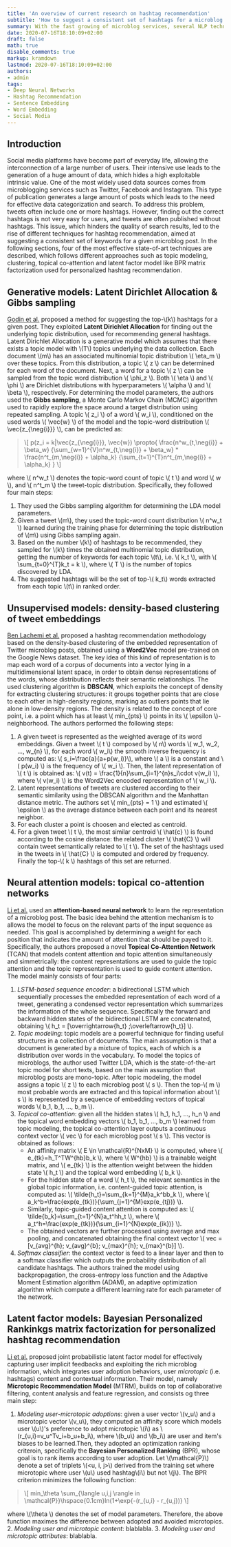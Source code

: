 ```yaml
---
title: 'An overview of current research on hashtag recommendation'
subtitle: 'How to suggest a consistent set of hashtags for a microblog post'
summary: With the fast growing of microblog services, several NLP techniques have been developed for learning the representation of microblog posts and recommending pertinent hashtags. In what follows I'll introduce some of the most effective state-of-art approaches in this field.
date: 2020-07-16T18:10:09+02:00
draft: false
math: true
disable_comments: true
markup: kramdown
lastmod: 2020-07-16T18:10:09+02:00
authors:
- admin
tags:
- Deep Neural Networks
- Hashtag Recommendation
- Sentence Embedding
- Word Embedding
- Social Media
---
```


## Introduction

Social media platforms have become part of everyday life, allowing the interconnection of a large number of users. Their intensive use leads to the generation of a huge amount of data, which hides a high exploitable intrinsic value.  One of the most widely used data sources comes from microblogging services such as Twitter, Facebook and Instagram. This type of publication generates a large amount of posts which leads to the need for effective data categorization and search. To address this problem, tweets often include one or more hashtags. However, finding out the correct hashtags is not very easy for users, and tweets are often published without hashtags. This issue, which hinders the quality of search results, led to the rise of different techniques for hashtag recommendation, aimed at suggesting a consistent set of keywords for a given microblog post. In the following sections, four of the most effective state-of-art techniques are described, which follows different approaches such as topic modeling, clustering, topical co-attention and latent factor model like BPR matrix factorization used for personalized hashtag recommendation.

## Generative models: Latent Dirichlet Allocation & Gibbs sampling

[Godin et al.](https://dl.acm.org/doi/abs/10.1145/2487788.2488002) proposed a method for suggesting the top-\\(k\\) hashtags for a given post. They exploited **Latent Dirichlet Allocation** for finding out the underlying topic distribution, used for recommending general hashtags. Latent Dirichlet Allocation is a generative model which assumes that there exists a topic model with \\(T\\) topics underlying the data collection. Each document \\(m\\) has an associated multinomial topic distribution \\( \eta_m \\) over these topics. From this distribution, a topic \\( z \\)  can be determined for each word of the document. Next, a word for a topic \\( z \\)  can be sampled from the topic word distribution \\( \phi_z \\). Both \\( \eta \\)  and \\( \phi \\) are Dirichlet distributions with hyperparameters \\( \alpha \\)  and \\( \beta \\), respectively. For determining the model parameters, the authors used the **Gibbs sampling**, a Monte Carlo Markov Chain (MCMC) algorithm used to rapidly explore the space around a target distribution using repeated sampling. A topic \\( z_i \\) of a word \\( w_i \\), conditioned on the used words \\( \vec{w} \\)  of the model and the topic-word distribution \\( \vec{z_{\neg{i}}} \\), can be predicted as: 

> \\[ p(z_i = k|\vec{z_{\neg{i}}}, \vec{w}) \propto{
>     \frac{n^w_{t,\neg{i}} + \beta_w}
>     {\sum_{w=1}^{V}n^w_{t,\neg{i}} + \beta_w} * \frac{n^t_{m,\neg{i}} + \alpha_k}
>     {\sum_{t=1}^{T}n^t_{m,\neg{i}} + \alpha_k}
>     } \\] 

where \\( n^w_t \\) denotes the topic-word count of topic \\( t \\) and word \\( w \\), and \\( n^t_m \\) the tweet-topic distribution. Specifically, they followed four main steps:
 1. They used the Gibbs sampling algorithm for determining the LDA model parameters.
 2. Given a tweet  \\(m\\), they used the topic-word count distribution \\( n^w_t \\) learned during the training phase for determining the topic distribution of \\(m\\) using Gibbs sampling again.
 3. Based on the number \\(k\\) of hashtags to be recommended, they sampled for \\(k\\) times the obtained multinomial topic distribution, getting the number of keywords for each topic \\(t\\), i.e. \\( k_t \\), with \\( \sum_{t=0}^{T}k_t = k \\), where \\( T \\) is the number of topics discovered by LDA. 
 4. The suggested hashtags will be the set of top-\\( k_t\\) words extracted from each topic \\(t\\) in ranked order.

## Unsupervised models: density-based clustering of tweet embeddings
[Ben Lachemi et al.](https://www.sciencedirect.com/science/article/pii/S1877050918301030) proposed a hashtag recommendation methodology based on the density-based clustering of the embedded representation of Twitter microblog posts, obtained using a **Word2Vec** model pre-trained on the Google News dataset. The key idea of this kind of representation is to map each word of a corpus of documents into a vector lying in a multidimensional latent space, in order to obtain dense representations of the words, whose distribution reflects their semantic relationships. The used clustering algorithm is **DBSCAN**, which exploits  the concept  of density for extracting clustering structures: it groups together points that are close to each other in high-density regions, marking as outliers points that lie alone in low-density regions. The density is related to the concept of core point, i.e. a point which has at least \\( min_{pts} \\) points in its \\( \epsilon \\)-neighborhood. The authors performed the following steps:
 1. A given tweet is represented as the weighted average of its word embeddings. Given a tweet \\( t \\) composed by \\( n\\) words \\( w_1, w_2, ..., w_{n} \\), for each word \\( w_i\\) the smooth inverse frequency is computed as: \\( s_i=\frac{a}{a+p(w_i)}\\), where \\( a \\) is a constant and \\( p(w_i) \\) is the frequency of \\( w_i \\). Then, the latent representation of \\( t \\) is obtained as: \\( v(t) = \frac{1}{n}\sum_{i=1}^{n}s_i\cdot v(w_i) \\), where \\( v(w_i) \\) is the Word2Vec encoded representation of \\( w_i \\).
 2. Latent representations of tweets are clustered according to their semantic similarity using the DBSCAN algorithm and the Manhattan distance metric. The authors set \\( min_{pts} = 1 \\) and estimated \\( \epsilon \\) as the average distance between each point and its nearest neighbor.
 3. For each cluster a point is choosen and elected as centroid. 
 4. For a given tweet \\( t \\), the most similar centroid \\( \hat{c} \\) is found according to the cosine distance: the related cluster \\( \hat{C} \\) will contain tweet semantically related to \\( t \\). The set of the hashtags used in the tweets in \\( \hat{C} \\) is computed and ordered by frequency. Finally the top-\\( k \\) hashtags of this set are returned.
 
## Neural attention models: topical co-attention networks
[Li et al.](https://www.sciencedirect.com/science/article/abs/pii/S0925231218314012) used an **attention-based neural network** to learn the representation of a microblog post. The basic idea behind the attention mechanism is to allows the model to focus on the relevant parts of the input sequence as needed. This goal is accomplished by determining a weight for each position that indicates the amount of attention that should be payed to it. Specifically, the authors proposed a novel **Topical Co-Attention Network** (TCAN) that models content attention and topic attention simultaneously and simmetrically: the content representations are used to guide the topic attention and the topic representation is used to guide content attention. The model mainly consists of four parts:
 1. *LSTM-based sequence encoder*: a bidirectional LSTM which sequentially processes the embedded representation of each word of a tweet, generating a condensed vector representation which summarizes the information of the whole sequence. Specifically the forward and backward hidden states of the bidirectional LSTM are concatenated, obtaining \\( h_t = [\overrightarrow{h_t} ;\overleftarrow{h_t}] \\).
 2. *Topic modeling*: topic models are a powerful technique for finding useful structures in a collection of documents. The main assumption is that a document is generated by a mixture of topics, each of which is a distribution over words in the vocabulary. To model the topics of microblogs, the author used Twitter LDA, which is the state-of-the-art topic model for short texts, based on the main assumption that microblog posts are mono-topic. After topic modeling, the model assigns a topic \\( z \\) to each microblog post \\( s \\). Then the top-\\( m \\) most probable words are extracted and this topical information about \\( s \\) is represented by a sequence of embedding vectors of topical words \\( b_1, b_1,  ..., b_m \\).
 3. *Topical co-attention*: given all the hidden states \\( h_1, h_1,  ..., h_n \\) and the topical word embedding vectors \\( b_1, b_1,  ..., b_m \\) learned from topic modeling, the topical co-attention layer outputs a continuous context vector \\( vec \\) for each microblog post \\( s \\). This vector is obtained as follows:
	- An affinity matrix \\( E \in \mathcal{R}^{NxM} \\) is computed, where \\( e_{tk}=h_T^TW^{hb}b_k \\), where \\( W^{hb} \\) is a trainable weight matrix, and \\( e_{tk} \\) is the attention weight between the hidden state \\( h_t \\) and the topical word embedding \\( b_k \\).
	- For the hidden state of a word \\( h_t \\), the relevant semantics in the global topic information, i.e. content-guided topic attention, is computed as: \\( \tilde{h_t}=\sum_{k=1}^{M}a_k^bb_k \\), where \\( a_k^b=\frac{exp(e_{tk})}{\sum_{j=1}^{M}exp(e_{tj})} \\).
	- Similarly, topic-guided content attention is computed as: \\( \tilde{b_k}=\sum_{t=1}^{N}a_t^hh_t \\), where \\( a_t^h=\frac{exp(e_{tk})}{\sum_{i=1}^{N}exp(e_{ik})} \\).
	- The obtained vectors are further processed using average and max pooling, and concatenated obtaining the final context vector \\( vec = [v_{avg}^{h}; v_{avg}^{b}; v_{max}^{h}; v_{max}^{b}] \\).
 4. *Softmax classifier*: the context vector is feed to a linear layer and then to a softmax classifier which outputs the probability distribution of all candidate hashtags. The authors trained the model using backpropagation, the cross-entropy loss function and the Adaptive Moment Estimation algorithm (ADAM), an adaptive optimization algorithm which compute a different learning rate for each parameter of the network.

## Latent factor models: Bayesian Personalized Rankinkgs matrix factorization for personalized hashtag recommendation
[Li et al.](https://dl.acm.org/doi/10.1145/2932192) proposed joint probabilistic latent factor model for effectively capturing user implicit feedbacks and exploiting the rich microblog information, which integrates user adoption behaviors, user *microtopic* (i.e. hashtags) content and contextual information. 
Their model, namely **Microtopic Recommendation Model** (MTRM), builds on top of collaborative filtering, content analysis and feature regression, and consists og three main step:
 1. *Modeling user-microtopic adoptions*: given a user vector \\(v_u\\)  and a microtopic vector \\(v_u\\), they computed an affinity score which models user \\(u\\)'s preference to adopt microtopic \\(i\\) as \\(r_{u,i}=v_u^Tv_i+b_u+b_i\\), where  \\(b_u\\) and \\(b_i\\) are user and item's biases to be learned.Then, they adopted an optimization ranking criteroin, specifically the **Bayesian Personalized Ranking** (BPR), whose goal is to rank items according to user adoption. Let \\(\mathcal{P}\\) denote a set of triplets \\(<u, i, j>\\) derived from the training set where microtopic where user \\(u\\) used hashtag\\(i\\) but not \\(j\\). The BPR criterion minimizes the following function:
> \\[
> min_\theta \sum_{\langle u,i,j \rangle in \mathcal{P}}\hspace{0.1cm}ln(1+\exp{-(r_{u,i} - r_{u,j})}
> \\]

 where \\(\theta \\)  denotes the set of model parameters. Therefore, the above function maximes the difference between adopted and avoided microtopics.
 2. *Modeling user and microtopic content*: blablabla.
 3. *Modeling user and microtopic attributes*: blablabla.



